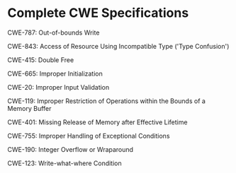 

# Complete CWE Specifications

CWE-787: Out-of-bounds Write

CWE-843: Access of Resource Using Incompatible Type ('Type Confusion')

CWE-415: Double Free

CWE-665: Improper Initialization

CWE-20: Improper Input Validation

CWE-119: Improper Restriction of Operations within the Bounds of a Memory Buffer

CWE-401: Missing Release of Memory after Effective Lifetime

CWE-755: Improper Handling of Exceptional Conditions

CWE-190: Integer Overflow or Wraparound

CWE-123: Write-what-where Condition